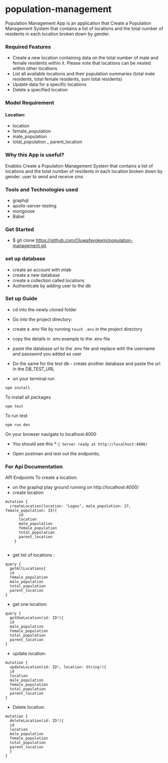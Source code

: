 # population-management
Population Management App is an application that Create a Population Management System that contains a list of locations and the total number of residents in each location broken down by gender.
### Required Features
- Create a new location containing data on the total number of male and female residents within it. Please note that locations can be nested within other locations
- List all available locations and their population summaries (total male residents, total female residents, sum total residents)
- Update data for a specific locations
- Delete a specified location

### Model Requirement
#### Location:
- location
- female_population
- male_population
- total_population
_ parent_location

### Why this App is useful?
Enables Create a Population Management System that contains a list of locations and the total number of residents in each location broken down by gender. user to send and receive sms

### Tools and Technologies used
- graphql
- apollo-server-testing
- mongoose
- Babel

### Get Started
- $ git clone https://github.com/Oluwafayokemi/population-management.git

### set up database
- create an account with mlab
- create a new database
- create a collection called locations
- Authenticate by adding user to the db

### Set up Guide
- cd into the newly cloned folder
- Go into the project directory:
- create a .env file by running `touch .env` in the project directory
- copy the details in .env.example to the .env file
- paste the database url to the .env file and replace with the username and password you added as user
- Do the same for the test db - create another database and paste the url in the DB_TEST_URL

- on your terminal run

```
npm install 
```
To install all packages

```
npm test
```
To run test
```
npm run dev 
```
On your browser navigate to localhost:4000
* You should see this *
`🚀 Server ready at http://localhost:4000/`

- Open postman and test out the endpoints;

### For Api Documentation
API Endpoints
To create a location:
- on the graphql play ground running on http://localhost:4000/
- create location
```
mutation {
  createLocation(location: "Lagos", male_population: 27, female_population: 33){
      id
      location
      male_population
      female_population
      total_population
      parent_location
    }
  
```
- get list of locations :
```
query {
  getAllLocations{
  id
  female_population
  male_population
  total_population
  parent_location
}
```
- get one location:
```
query {
  getOneLocation(id: ID!){
  id
  male_population
  female_population
  total_population
  parent_location
}
```
- update location:
```
mutation {
  updateLocation(id: ID!, location: String!){
  id
  location
  male_population
  female_population
  total_population
  parent_location
}
```
- Delete location:
```
mutation {
  deleteLocation(id: ID!){
  id
  location
  male_population
  female_population
  total_population
  parent_location
  }
}
```
